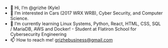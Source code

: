 - 👋 Hi, I’m @grizhe (Kyle)
- 👀 I’m interested in Cars (2017 WRX WRB), Cyber Security, and Computer Science.
- 🌱 I’m currently learning Linux Systems, Python, React, HTML, CSS, SQL / MariaDB, AWS and Docker! - Student at Flatiron School for Cybersecurity Engineering
- 📫 How to reach me! grizhebusiness@gmail.com
